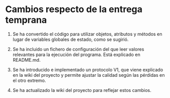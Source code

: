 # Cambios respecto de la entrega temprana

1. Se ha convertido el código para utilizar objetos, atributos y métodos
en lugar de variables globales de estado, como se sugirió.

2. Se ha incluido un fichero de configuración del que leer valores relevantes
para la ejecución del programa. Está explicado en README.md.

3. Se ha introducido e implementado un protocolo V1, que viene explicado en la
wiki del proyecto y permite ajustar la calidad según las pérdidas en el otro
extremo.

4. Se ha actualizado la wiki del proyecto para reflejar estos cambios.